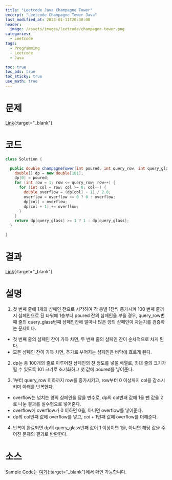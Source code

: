 ```yaml
---
title: "Leetcode Java Champagne Tower"
excerpt: "Leetcode Champagne Tower Java"
last_modified_at: 2023-01-11T20:30:00
header:
  image: /assets/images/leetcode/champagne-tower.png
categories:
  - Leetcode
tags:
  - Programming
  - Leetcode
  - Java

toc: true
toc_ads: true
toc_sticky: true
use_math: true
---
```

# 문제
[Link](https://leetcode.com/problems/champagne-tower){:target="_blank"}

# 코드
```java
class Solution {

  public double champagneTower(int poured, int query_row, int query_glass) {
    double[] dp = new double[101];
    dp[0] = poured;
    for (int row = 1; row <= query_row; row++) {
      for (int col = row; col >= 0; col--) {
        double overflow = (dp[col] - 1) / 2.0;
        overflow = overflow <= 0 ? 0 : overflow;
        dp[col] = overflow;
        dp[col + 1] += overflow;
      }
    }
    return dp[query_glass] >= 1 ? 1 : dp[query_glass];
  }

}
```

# 결과
[Link](https://leetcode.com/problems/champagne-tower/submissions/876069144/){:target="_blank"}

# 설명
1. 첫 번째 줄에 1개의 샴페인 잔으로 시작하여 각 층별 1잔씩 증가시켜 100 번째 줄까지 샴페인으로 된 타워에 1층부터 poured 잔의 샴페인을 부을 경우, query_row번째 줄의 query_glass번째 샴페인잔에 얼마나 많은 양의 샴페인이 차는지를 검증하는 문제이다.
- 첫 번째 줄의 샴페인 잔이 가득 차면, 두 번쨰 줄의 샴페인 잔이 순차적으로 차게 된다.
- 모든 샴페인 잔이 가득 차면, 추가로 부어지는 샴페인은 바닥에 흐르게 된다.

2. dp는 총 100개의 줄로 이루어진 샴페인의 찬 정도를 넣을 배열로, 최대 줄의 크기가 될 수 있도록 101 크기로 초기화하고 첫 값에 poured를 넣어준다.

3. 1부터 query_row 이하까지 row를 증가시키고, row부터 0 이상까지 col을 감소시키며 아래를 반복한다.
- overflow는 넘치는 양의 샴페인을 담을 변수로, dp의 col번째 값에 1을 뺀 값을 2로 나눈 결과를 실수형으로 넣어준다.
- overflow에 overflow가 0 이하면 0을, 아니면 overflow를 넣어준다.
- dp의 col번째 값에 overflow를 넣고, $col + 1$번째 값에 overflow를 더해준다.

4. 반복이 완료되면 dp의 query_glass번째 값이 1 이상이면 1을, 아니면 해당 값을 주어진 문제의 결과로 반환한다.

# 소스
Sample Code는 [여기](https://github.com/GracefulSoul/leetcode/blob/master/src/main/java/gracefulsoul/problems/ChampagneTower.java){:target="_blank"}에서 확인 가능합니다.